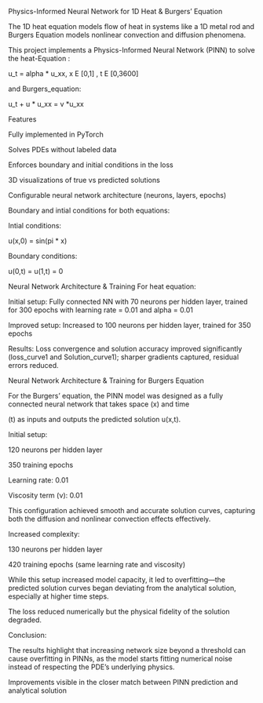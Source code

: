 Physics-Informed Neural Network for 1D Heat & Burgers’ Equation


The 1D heat equation models flow of heat in systems like a 1D metal rod and Burgers Equation models nonlinear convection and diffusion phenomena.


This project implements a Physics-Informed Neural Network (PINN) to solve the heat-Equation :


u_t  = alpha * u_xx,  x E [0,1]  , t E [0,3600]


and Burgers_equation:


u_t + u * u_xx = v *u_xx


Features


Fully implemented in PyTorch


Solves PDEs without labeled data


Enforces boundary and initial conditions in the loss


3D visualizations of true vs predicted solutions


Configurable neural network architecture (neurons, layers, epochs)



Boundary and intial conditions for both equations:


Intial conditions:


u(x,0) = sin(pi * x)


Boundary conditions:


u(0,t) = u(1,t) = 0





Neural Network Architecture & Training For heat equation:


Initial setup: Fully connected NN with 70 neurons per hidden layer, trained for 300 epochs with learning rate = 0.01 and alpha = 0.01





Improved setup: Increased to 100 neurons per hidden layer, trained for 350 epochs


Results: Loss convergence and solution accuracy improved significantly (loss_curve1 and Solution_curve1); sharper gradients captured, residual errors reduced.



Neural Network Architecture & Training  for Burgers Equation


For the Burgers’ equation, the PINN model was designed as a fully connected neural network that takes space (x) and time 


(t) as inputs and outputs the predicted solution u(x,t).

Initial setup:

120 neurons per hidden layer

350 training epochs

Learning rate: 0.01

Viscosity term (ν): 0.01

This configuration achieved smooth and accurate solution curves, capturing both the diffusion and nonlinear convection effects effectively.

Increased complexity:

130 neurons per hidden layer

420 training epochs (same learning rate and viscosity)

While this setup increased model capacity, it led to overfitting—the predicted solution curves began deviating from the analytical solution, especially at higher time steps.

The loss reduced numerically but the physical fidelity of the solution degraded.

Conclusion:

The results highlight that increasing network size beyond a threshold can cause overfitting in PINNs, as the model starts fitting numerical noise instead of respecting the PDE’s underlying physics.




Improvements visible in the closer match between PINN prediction and analytical solution
